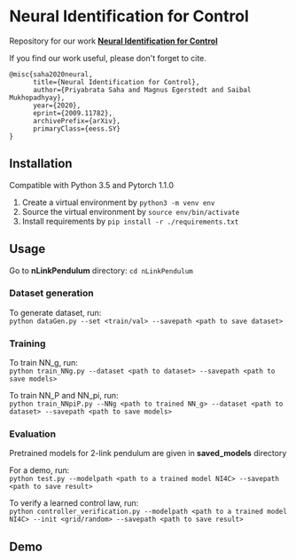 # Neural Identification for Control
Repository for our work [**Neural Identification for Control**](https://arxiv.org/abs/2009.11782)

If you find our work useful, please don't forget to cite. 
```
@misc{saha2020neural,
      title={Neural Identification for Control}, 
      author={Priyabrata Saha and Magnus Egerstedt and Saibal Mukhopadhyay},
      year={2020},
      eprint={2009.11782},
      archivePrefix={arXiv},
      primaryClass={eess.SY}
}
```

## Installation

Compatible with Python 3.5 and Pytorch 1.1.0

1. Create a virtual environment by `python3 -m venv env`
2. Source the virtual environment by `source env/bin/activate`
3. Install requirements by `pip install -r ./requirements.txt`

## Usage

Go to **nLinkPendulum** directory: `cd nLinkPendulum`

### Dataset generation

To generate dataset, run:  
`python dataGen.py --set <train/val> --savepath <path to save dataset>`

### Training

To train NN_g, run:  
`python train_NNg.py --dataset <path to dataset> --savepath <path to save models>`

To train NN_P and NN_pi, run:   
`python train_NNpiP.py --NNg <path to trained NN_g> --dataset <path to dataset> --savepath <path to save models>`

### Evaluation

Pretrained models for 2-link pendulum are given in **saved_models** directory  

For a demo, run:  
`python test.py --modelpath <path to a trained model NI4C> --savepath <path to save result>` 

To verify a learned control law, run:  
`python controller_verification.py --modelpath <path to a trained model NI4C> --init <grid/random> --savepath <path to save result>`


## Demo
